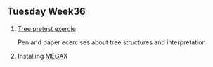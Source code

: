 ## Tuesday Week36

1. [Tree pretest exercie](pretest.pdf)

&nbsp;&nbsp;&nbsp;&nbsp;&nbsp;&nbsp;Pen and paper ecercises about tree structures and interpretation
  
2. Installing [MEGAX](https://www.megasoftware.net)
